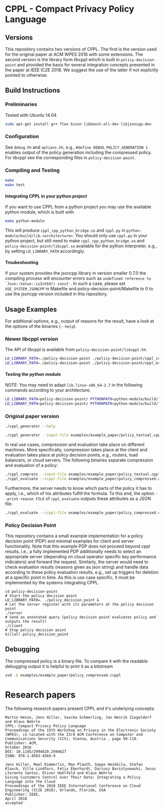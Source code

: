 # CPPL - Compact Privacy Policy Language

## Versions

This repository contains two versions of CPPL. The first is the version used for the original paper at ACM WPES 2016 with some extensions. The second version is the library form libcppl which is built in `policy-decision-point` and provided the basis for several integration concepts presented in the paper at IEEE IC2E 2018. We suggest the use of the latter if not explicitly pointed to otherwise.

## Build Instructions

### Preliminaries

Tested with Ubuntu 14.04

```bash
sudo apt-get install g++ flex bison libboost-all-dev libjsoncpp-dev
```

### Configuration

See `debug.hh` and `options.hh`, e.g., ```#define DEBUG_POLICY_GENERATION 1``` enables output of the policy generation including the compressed policy.
For libcppl see the corresponding files in `policy-decision-point`.

### Compiling and Testing

```bash
make
make test
```

#### Integrating CPPL in your python project

If you want to use CPPL from a python project you may use the available python module, which is built with
```bash
make python-module
```
This will produce `cppl_cpp_python_bridge.so` and `cppl.py` in `python-module/build/lib.<architecture>`.
You should only use `cppl.py` in your python project, but still need to make `cppl_cpp_python_bridge.so` and `policy-decision-point/libcppl.so` available for the python interpreter, e.g., by setting `LD_LIBRARY_PATH` accordingly.

#### Troubeshooting

If your system provides the jsoncpp library in version smaller 0.7.0 the compiling process will encounter errors such as ```undefined reference to `Json::Value::isInt64() const'```. In such a case, please set `USE_SYSTEM_JSONCPP` in Makefile and policy-decision-point/Makefile to 0 to use the jsoncpp version included in this repository.

## Usage Examples

For additional options, e.g., output of reasons for the result, have a look at the options of the binaries (```--help```).

### Newer libcppl version

The API of libcppl is available from `policy-decision-point/libcppl.hh`.

```bash
LD_LIBRARY_PATH=./policy-decision-point ./policy-decision-point/cppl_compress --input-file examples/example_paper/policy_textual.cppl --policy-definition-file examples/example_paper/policy_definition.json -o examples/example_paper/policy_compressed.ccppl
LD_LIBRARY_PATH=./policy-decision-point ./policy-decision-point/cppl_evaluate --ccppl-file examples/example_paper/policy_compressed.ccppl --policy-definition-file examples/example_paper/policy_definition.json --function-handler policy-decision-point/func_handler_23.so --variables-file examples/example_paper/policy_nodeparams_1.json --runtime-variables-file examples/example_paper/policy_noderuntimeparams_1.json
```

#### Testing the python module

NOTE: You may need to adapt ```lib.linux-x86_64-2.7``` in the following commands according to your architecture.

```bash
LD_LIBRARY_PATH=policy-decision-point/ PYTHONPATH=python-module/build/lib.linux-x86_64-2.7/ python python-module/examples/example.py
LD_LIBRARY_PATH=policy-decision-point/ PYTHONPATH=python-module/build/lib.linux-x86_64-2.7/ python python-module/examples/example_memory.py
```

### Original paper version

```bash
./cppl_generator --help
```

```bash
./cppl_generator --input-file examples/example_paper/policy_textual.cppl --policy-definition-file examples/example_paper/policy_definition.json --variables-file examples/example_paper/policy_nodeparams_1.json --runtime-variables-file examples/example_paper/policy_noderuntimeparams_1.json
```

In real use cases, compression and evaluation take place on different machines. More specifically, compression takes place at the client and evaluation takes place at policy decision points, e.g., routers, load balancers, or cloud servers. The following binaries separate compression and evaluation of a policy:

```bash
./cppl_compress --input-file examples/example_paper/policy_textual.cppl --policy-definition-file examples/example_paper/policy_definition.json -o examples/example_paper/policy_compressed.ccppl
./cppl_evaluate --ccppl-file examples/example_paper/policy_compressed.ccppl --policy-definition-file examples/example_paper/policy_definition.json --variables-file examples/example_paper/policy_nodeparams_1.json --runtime-variables-file examples/example_paper/policy_noderuntimeparams_1.json
```

Furthermore, the server needs to know which parts of the policy it has to apply, i.e., which of his attributes fulfill the formula. To this end, the option ```--print-reason FILE``` of ```cppl_evaluate``` outputs these attributes as a JSON file.
```bash
./cppl_evaluate --ccppl-file examples/example_paper/policy_compressed.ccppl --policy-definition-file examples/example_paper/policy_definition.json --variables-file examples/example_paper/policy_nodeparams_1.json --runtime-variables-file examples/example_paper/policy_noderuntimeparams_1.json --print-reason examples/example_paper/evaluation_result.json
```

### Policy Decision Point

This repository contains a small example implementation for a policy decision point (PDP) and minimal examples for client and server functionality.
Note that this example PDP does not proceed beyond cppl results, i.e., a fully implemented PDP additionally needs to select an appropriate server (depending on cloud operator specific key performance indicators) and forward the request.
Similarly, the server would need to check evaluation results (reasons given as json string) and handle data according to these policy evaluation results, e.g., set up triggers for deletion at a specific point in time. As this is use case specific, it must be implemented by the systems integrating CPPL.

```
cd policy-decision-point
# Start the policy decision point
LD_LIBRARY_PATH=. ./policy_decision_point &
# Let the server register with its parameters at the policy decision point
./server
# Send an annotated query (policy decision point evaluates policy and outputs the result)
./client
# Stop policy decision point
killall policy_decision_point
```

## Debugging

The compressed policy is a binary file. To compare it with the readable debugging output it is helpful to print it as a bitstream

```bash
xxd -b examples/example_paper/policy_compressed.ccppl
```

# Research papers

The following research papers present CPPL and it's underlying concepts:

```
Martin Henze, Jens Hiller, Sascha Schmerling, Jan Henrik Ziegeldorf and Klaus Wehrle
CPPL: Compact Privacy Policy Language
Proceedings of the 15th Workshop on Privacy in the Electronic Society (WPES), co-located with the 23rd ACM Conference on Computer and Communications Security (CCS), Vienna, Austria , page 99-110.
Publisher: ACM,
October 2016
DOI: 10.1145/2994620.2994627
ISBN: 978-1-4503-4569-9
```
```
Jens Hiller, Mael Kimmerlin, Max Plauth, Seppo Heikkila, Stefan Klauck, Ville Lindfors, Felix Eberhardt, Dariusz Bursztynowski, Jesus Llorente Santos, Oliver Hohlfeld and Klaus Wehrle
Giving Customers Control over Their Data: Integrating a Policy Language into the Cloud
Proceedings of the 2018 IEEE International Conference on Cloud Engineering (IC2E 2018), Orlando, Florida, USA
Publisher: IEEE,
April 2018
accepted
```

